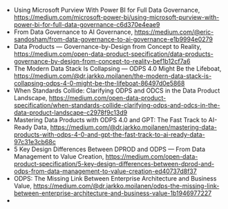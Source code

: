 

- Using Microsoft Purview With Power BI for Full Data Governance, https://medium.com/microsoft-power-bi/using-microsoft-purview-with-power-bi-for-full-data-governance-c6d370e4eae9
- From Data Governance to AI Governance, https://medium.com/@eric-sandosham/from-data-governance-to-ai-governance-e1b9994e0279
- Data Products — Governance-by-Design from Concept to Reality, https://medium.com/open-data-product-specification/data-products-governance-by-design-from-concept-to-reality-bef1b12cf7a6
- The Modern Data Stack Is Collapsing — ODPS 4.0 Might Be the Lifeboat, https://medium.com/@dr.jarkko.moilanen/the-modern-data-stack-is-collapsing-odps-4-0-might-be-the-lifeboat-86497d0e5868
- When Standards Collide: Clarifying ODPS and ODCS in the Data Product Landscape, https://medium.com/open-data-product-specification/when-standards-collide-clarifying-odps-and-odcs-in-the-data-product-landscape-c2978f9c13d9
- Mastering Data Products with ODPS 4.0 and GPT: The Fast Track to AI-Ready Data, https://medium.com/@dr.jarkko.moilanen/mastering-data-products-with-odps-4-0-and-gpt-the-fast-track-to-ai-ready-data-97c31e3cb68c
- 5 Key Design Differences Between DPROD and ODPS — From Data Management to Value Creation, https://medium.com/open-data-product-specification/5-key-design-differences-between-dprod-and-odps-from-data-management-to-value-creation-ed40737d8f37
- ODPS: The Missing Link Between Enterprise Architecture and Business Value, https://medium.com/@dr.jarkko.moilanen/odps-the-missing-link-between-enterprise-architecture-and-business-value-1b1946977227
- 
